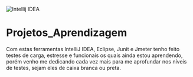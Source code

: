 ![Intellij IDEA](https://resources.jetbrains.com/storage/products/intellij-idea/img/meta/intellij-idea_logo_300x300.png)

# Projetos_Aprendizagem

Com estas ferramentas IntelliJ IDEA, Eclipse, Junit e Jmeter tenho feito testes de carga, estresse e funcionais os quais ainda estou aprendendo, porém venho me dedicando cada vez mais para me aprofundar nos níveis de testes, sejam eles de caixa branca ou preta.
